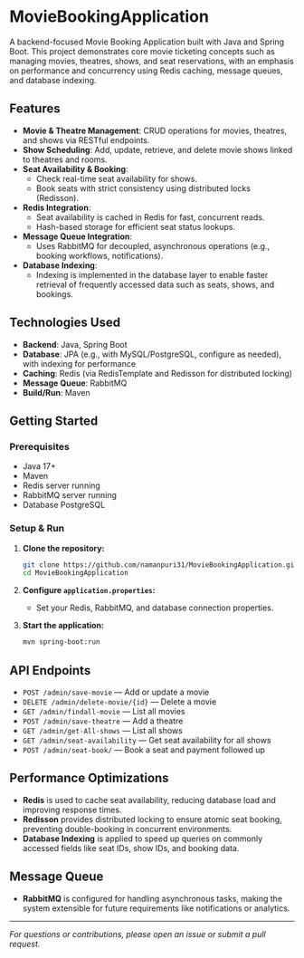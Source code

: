 # MovieBookingApplication

A backend-focused Movie Booking Application built with Java and Spring Boot. This project demonstrates core movie ticketing concepts such as managing movies, theatres, shows, and seat reservations, with an emphasis on performance and concurrency using Redis caching, message queues, and database indexing.

## Features

- **Movie & Theatre Management**: CRUD operations for movies, theatres, and shows via RESTful endpoints.
- **Show Scheduling**: Add, update, retrieve, and delete movie shows linked to theatres and rooms.
- **Seat Availability & Booking**: 
  - Check real-time seat availability for shows.
  - Book seats with strict consistency using distributed locks (Redisson).
- **Redis Integration**: 
  - Seat availability is cached in Redis for fast, concurrent reads.
  - Hash-based storage for efficient seat status lookups.
- **Message Queue Integration**: 
  - Uses RabbitMQ for decoupled, asynchronous operations (e.g., booking workflows, notifications).
- **Database Indexing**:
  - Indexing is implemented in the database layer to enable faster retrieval of frequently accessed data such as seats, shows, and bookings.

## Technologies Used

- **Backend**: Java, Spring Boot
- **Database**: JPA (e.g., with MySQL/PostgreSQL, configure as needed), with indexing for performance
- **Caching**: Redis (via RedisTemplate and Redisson for distributed locking)
- **Message Queue**: RabbitMQ
- **Build/Run**: Maven

## Getting Started

### Prerequisites

- Java 17+
- Maven
- Redis server running
- RabbitMQ server running
- Database PostgreSQL

### Setup & Run

1. **Clone the repository:**
   ```bash
   git clone https://github.com/namanpuri31/MovieBookingApplication.git
   cd MovieBookingApplication
   ```

2. **Configure `application.properties`:**
   - Set your Redis, RabbitMQ, and database connection properties.

3. **Start the application:**
   ```bash
   mvn spring-boot:run
   ```

## API Endpoints

- `POST /admin/save-movie` — Add or update a movie
- `DELETE /admin/delete-movie/{id}` — Delete a movie
- `GET /admin/findall-movie` — List all movies
- `POST /admin/save-theatre` — Add a theatre
- `GET /admin/get-All-shows` — List all shows
- `GET /admin/seat-availability` — Get seat availability for all shows
- `POST /admin/seat-book/` — Book a seat and payment followed up

## Performance Optimizations

- **Redis** is used to cache seat availability, reducing database load and improving response times.
- **Redisson** provides distributed locking to ensure atomic seat booking, preventing double-booking in concurrent environments.
- **Database Indexing** is applied to speed up queries on commonly accessed fields like seat IDs, show IDs, and booking data.

## Message Queue

- **RabbitMQ** is configured for handling asynchronous tasks, making the system extensible for future requirements like notifications or analytics.
---

*For questions or contributions, please open an issue or submit a pull request.*
